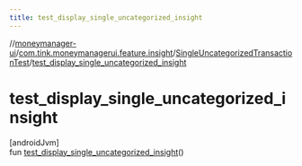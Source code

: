 ```yaml
---
title: test_display_single_uncategorized_insight
---
```

//[moneymanager-ui](../../../index.html)/[com.tink.moneymanagerui.feature.insight](../index.html)/[SingleUncategorizedTransactionTest](index.html)/[test_display_single_uncategorized_insight](test_display_single_uncategorized_insight.html)



# test_display_single_uncategorized_insight



[androidJvm]\
fun [test_display_single_uncategorized_insight](test_display_single_uncategorized_insight.html)()




